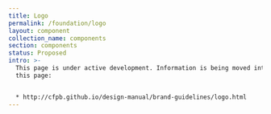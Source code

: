 ```yaml
---
title: Logo
permalink: /foundation/logo
layout: component
collection_name: components
section: components
status: Proposed
intro: >-
  This page is under active development. Information is being moved into it from
  this page:


  * http://cfpb.github.io/design-manual/brand-guidelines/logo.html
---
```


